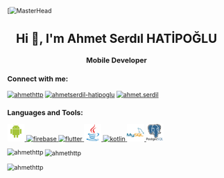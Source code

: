 [![MasterHead](https://miro.medium.com/v2/resize:fit:640/format:webp/1*zzTEyTwyy7jXibtqVWg84Q.gif)

<h1 align="center">Hi 👋, I'm Ahmet Serdıl HATİPOĞLU</h1>
<h3 align="center">Mobile Developer</h3>

<h3 align="left">Connect with me:</h3>
<p align="left">
<a href="https://twitter.com/ahmethttp" target="blank"><img align="center" src="https://raw.githubusercontent.com/rahuldkjain/github-profile-readme-generator/master/src/images/icons/Social/twitter.svg" alt="ahmethttp" height="30" width="40" /></a>
<a href="https://linkedin.com/in/ahmetserdil-hatipoglu" target="blank"><img align="center" src="https://raw.githubusercontent.com/rahuldkjain/github-profile-readme-generator/master/src/images/icons/Social/linked-in-alt.svg" alt="ahmetserdil-hatipoglu" height="30" width="40" /></a>
<a href="https://instagram.com/ahmet.serdil" target="blank"><img align="center" src="https://raw.githubusercontent.com/rahuldkjain/github-profile-readme-generator/master/src/images/icons/Social/instagram.svg" alt="ahmet.serdil" height="30" width="40" /></a>
</p>

<h3 align="left">Languages and Tools:</h3>
<p align="left"> <a href="https://developer.android.com" target="_blank" rel="noreferrer"> <img src="https://raw.githubusercontent.com/devicons/devicon/master/icons/android/android-original-wordmark.svg" alt="android" width="40" height="40"/> </a> <a href="https://firebase.google.com/" target="_blank" rel="noreferrer"> <img src="https://www.vectorlogo.zone/logos/firebase/firebase-icon.svg" alt="firebase" width="40" height="40"/> </a> <a href="https://flutter.dev" target="_blank" rel="noreferrer"> <img src="https://www.vectorlogo.zone/logos/flutterio/flutterio-icon.svg" alt="flutter" width="40" height="40"/> </a> <a href="https://www.java.com" target="_blank" rel="noreferrer"> <img src="https://raw.githubusercontent.com/devicons/devicon/master/icons/java/java-original.svg" alt="java" width="40" height="40"/> </a> <a href="https://kotlinlang.org" target="_blank" rel="noreferrer"> <img src="https://www.vectorlogo.zone/logos/kotlinlang/kotlinlang-icon.svg" alt="kotlin" width="40" height="40"/> </a> <a href="https://www.mysql.com/" target="_blank" rel="noreferrer"> <img src="https://raw.githubusercontent.com/devicons/devicon/master/icons/mysql/mysql-original-wordmark.svg" alt="mysql" width="40" height="40"/> </a> <a href="https://www.postgresql.org" target="_blank" rel="noreferrer"> <img src="https://raw.githubusercontent.com/devicons/devicon/master/icons/postgresql/postgresql-original-wordmark.svg" alt="postgresql" width="40" height="40"/> </a> </p>

<p><img align="left" src="https://github-readme-stats.vercel.app/api/top-langs?username=ahmethttp&show_icons=true&locale=en&layout=compact" alt="ahmethttp" /></p>

<p>&nbsp;<img align="center" src="https://github-readme-stats.vercel.app/api?username=ahmethttp&show_icons=true&locale=en" alt="ahmethttp" /></p>

<p><img align="center" src="https://github-readme-streak-stats.herokuapp.com/?user=ahmethttp&" alt="ahmethttp" /></p>
